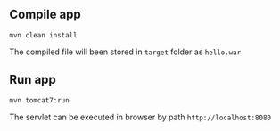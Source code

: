 ## Compile app

```
mvn clean install
```

The compiled file will been stored in `target` folder as `hello.war`

## Run app

```
mvn tomcat7:run
```

The servlet can be executed in browser by path `http://localhost:8080`
